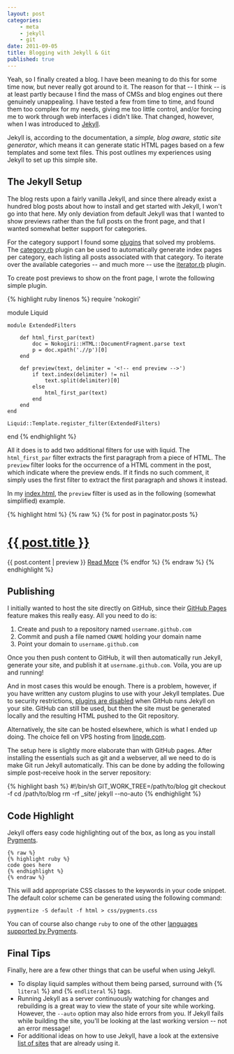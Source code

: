 ```yaml
---
layout: post
categories: 
    - meta
    - jekyll
    - git
date: 2011-09-05
title: Blogging with Jekyll & Git
published: true
---
```


Yeah, so I finally created a blog. 
I have been meaning to do this for some time now, but never really got around to it.
The reason for that -- I think -- is at least partly because I find the mass of CMSs and blog engines out there genuinely unappealing.
I have tested a few from time to time, and found them too complex for my needs, giving me too little control, and/or forcing me to work through web interfaces i didn't like.
That changed, however, when I was introduced to <a href="https://github.com/mojombo/jekyll/wiki">Jekyll</a>.

Jekyll is, according to the documentation, a _simple, blog aware, static site generator_, which means it can generate static HTML pages based on a few templates and some text files.
This post outlines my experiences using Jekyll to set up this simple site.

The Jekyll Setup
----------------

The blog rests upon a fairly vanilla Jekyll, and since there already exist a hundred blog posts about how to install and get started with Jekyll, I won't go into that here.
My only deviation from default Jekyll was that I wanted to show previews rather than the full posts on the front page, and that I wanted somewhat better support for categories.

For the category support I found some <a href="https://github.com/josegonzalez/josediazgonzalez.com/tree/master/_plugins">plugins</a> that solved my problems.
The <a href="https://github.com/josegonzalez/josediazgonzalez.com/blob/a1aadff451241bb5430a0e3665dc04cbdade221d/_plugins/category.rb">category.rb</a> plugin can be used to automatically generate index pages per category, each listing all posts associated with that category.
To iterate over the available categories -- and much more -- use the <a href="https://github.com/josegonzalez/josediazgonzalez.com/blob/a1aadff451241bb5430a0e3665dc04cbdade221d/_plugins/iterator.rb">iterator.rb</a> plugin.

To create post previews to show on the front page, I wrote the following simple plugin.

{% highlight ruby linenos %}
require 'nokogiri'

module Liquid

    module ExtendedFilters

        def html_first_par(text)
            doc = Nokogiri::HTML::DocumentFragment.parse text
            p = doc.xpath('.//p')[0]
        end
        
        def preview(text, delimiter = '<!-- end preview -->')
            if text.index(delimiter) != nil
                text.split(delimiter)[0]
            else
                html_first_par(text)
            end
        end
    end
    
    Liquid::Template.register_filter(ExtendedFilters)

end
{% endhighlight %}

<!-- end preview -->

All it does is to add two additional filters for use with liquid.
The `html_first_par` filter extracts the first paragraph from a piece of HTML.
The `preview` filter looks for the occurrence of a HTML comment in the post, which indicate where the preview ends. 
If it finds no such comment, it simply uses the first filter to extract the first paragraph and shows it instead.

In my <a href="/index.html">index.html</a>, the `preview` filter is used as in the following (somewhat simplified) example.

{% highlight html %}
{% raw %}
{% for post in paginator.posts %}
    <h1><a href="{{ post.url }}">{{ post.title }}</a></h1>
    {{ post.content | preview }}
    <a href="{{ post.url }}">Read More</a>
{% endfor %}
{% endraw %}
{% endhighlight %}

Publishing
----------

I initially wanted to host the site directly on GitHub, since their <a href="http://pages.github.com/">GitHub Pages</a> feature makes this really easy. 
All you need to do is:

1. Create and push to a repository named `username.github.com`
2. Commit and push a file named `CNAME` holding your domain name
3. Point your domain to `username.github.com`

Once you then push content to GitHub, it will then automatically run Jekyll, generate your site, and publish it at `username.github.com`.
Voila, you are up and running!

And in most cases this would be enough. There is a problem, however, if you have written any custom plugins to use with your Jekyll templates.
Due to security restrictions, <a href="https://github.com/mojombo/jekyll/issues/325">plugins are disabled</a> when GitHub runs Jekyll on your site.
GitHub can still be used, but then the site must be generated locally and the resulting HTML pushed to the Git repository.

Alternatively, the site can be hosted elsewhere, which is what I ended up doing.
The choice fell on VPS hosting from <a href="http://www.linode.com/index.cfm">linode.com</a>.

The setup here is slightly more elaborate than with GitHub pages. 
After installing the essentials such as git and a webserver, all we need to do is make Git run Jekyll automatically.
This can be done by adding the following simple post-receive hook in the server repository:

{% highlight bash %}
    #!/bin/sh
    GIT_WORK_TREE=/path/to/blog git checkout -f
    cd /path/to/blog
    rm -rf _site/
    jekyll --no-auto
{% endhighlight %}


Code Highlight
--------------

Jekyll offers easy code highlighting out of the box, as long as you install <a href="http://pygments.org/">Pygments</a>.

    {% raw %}
    {% highlight ruby %}
    code goes here
    {% endhighlight %}
    {% endraw %}

This will add appropriate CSS classes to the keywords in your code snippet.
The default color scheme can be generated using the following command:

    pygmentize -S default -f html > css/pygments.css

You can of course also change `ruby` to one of the other <a href="http://pygments.org/languages/">languages supported by Pygments</a>.


Final Tips
----------

Finally, here are a few other things that can be useful when using Jekyll.

*   To display liquid samples without them being parsed, surround with &#123;% `literal` %&#125; and &#123;% `endliteral` %&#125; tags.
*   Running Jekyll as a server continuously watching for changes and rebuilding is a great way to view the state of your site while working. 
    However,  the `--auto` option may also hide errors from you. 
    If Jekyll fails while building the site, you'll be looking at the last working version -- not an error message!
*   For additional ideas on how to use Jekyll, have a look at the extensive <a href="https://github.com/mojombo/jekyll/wiki/Sites">list of sites</a> that are already using it.

